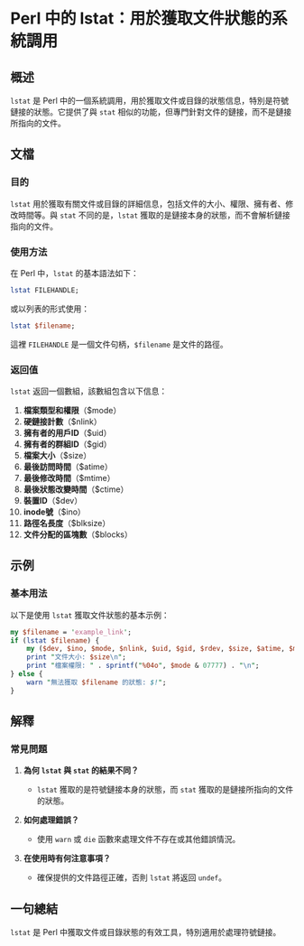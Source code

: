 <!--
Meta Description: # Perl 中的 lstat：用於獲取文件狀態的系統調用 ## 概述 `lstat` 是 Perl 中的一個系統調用，用於獲取文件或目錄的狀態信息，特別是符號鏈接的狀態。它提供了與 `stat` 相似的功能，但專門針對文件的鏈接，而不是鏈接所指向的文件。 ## 文檔 ### 目的 `lstat` ...
Meta Keywords: lstat, perl, filename, stat, mode
-->

# Perl 中的 lstat：用於獲取文件狀態的系統調用

## 概述
`lstat` 是 Perl 中的一個系統調用，用於獲取文件或目錄的狀態信息，特別是符號鏈接的狀態。它提供了與 `stat` 相似的功能，但專門針對文件的鏈接，而不是鏈接所指向的文件。

## 文檔
### 目的
`lstat` 用於獲取有關文件或目錄的詳細信息，包括文件的大小、權限、擁有者、修改時間等。與 `stat` 不同的是，`lstat` 獲取的是鏈接本身的狀態，而不會解析鏈接指向的文件。

### 使用方法
在 Perl 中，`lstat` 的基本語法如下：

```perl
lstat FILEHANDLE;
```

或以列表的形式使用：

```perl
lstat $filename;
```

這裡 `FILEHANDLE` 是一個文件句柄，`$filename` 是文件的路徑。

### 返回值
`lstat` 返回一個數組，該數組包含以下信息：

1. **檔案類型和權限**（$mode）
2. **硬鏈接計數**（$nlink）
3. **擁有者的用戶ID**（$uid）
4. **擁有者的群組ID**（$gid）
5. **檔案大小**（$size）
6. **最後訪問時間**（$atime）
7. **最後修改時間**（$mtime）
8. **最後狀態改變時間**（$ctime）
9. **裝置ID**（$dev）
10. **inode號**（$ino）
11. **路徑名長度**（$blksize）
12. **文件分配的區塊數**（$blocks）

## 示例
### 基本用法
以下是使用 `lstat` 獲取文件狀態的基本示例：

```perl
my $filename = 'example_link';
if (lstat $filename) {
    my ($dev, $ino, $mode, $nlink, $uid, $gid, $rdev, $size, $atime, $mtime, $ctime, $blksize, $blocks) = lstat($filename);
    print "文件大小: $size\n";
    print "檔案權限: " . sprintf("%04o", $mode & 07777) . "\n";
} else {
    warn "無法獲取 $filename 的狀態: $!";
}
```

## 解釋
### 常見問題
1. **為何 `lstat` 與 `stat` 的結果不同？**
   - `lstat` 獲取的是符號鏈接本身的狀態，而 `stat` 獲取的是鏈接所指向的文件的狀態。

2. **如何處理錯誤？**
   - 使用 `warn` 或 `die` 函數來處理文件不存在或其他錯誤情況。

3. **在使用時有何注意事項？**
   - 確保提供的文件路徑正確，否則 `lstat` 將返回 `undef`。

## 一句總結
`lstat` 是 Perl 中獲取文件或目錄狀態的有效工具，特別適用於處理符號鏈接。